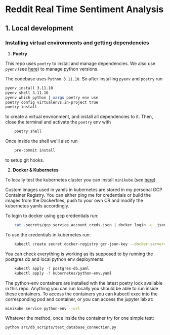 # Reddit Real Time Sentiment Analysis
## 1. Local development

### Installing virtual environments and getting dependencies

1. **Poetry**

This repo uses `poetry` to install and manage dependencies. We also use `pyenv` (see [here](https://github.com/pyenv/pyenv-installer)) to manage python versions.

The codebase uses `Python 3.11.10`. So after installing `pyenv` and `poetry` run
```bash
pyenv install 3.11.10
pyenv shell 3.11.10
pyenv which python | xargs poetry env use
poetry config virtualenvs.in-project true
poetry install
```
to create a virtual environment, and install all dependencies to it. Then, close the terminal and activate the `poetry` env with
```bash
    poetry shell
```
Once inside the shell we'll also run
```bash
    pre-commit install
```
to setup git hooks.

2. **Docker & Kubernetes**

To locally test the kubernetes cluster you can install `minikube` (see [here](https://minikube.sigs.k8s.io/docs/start/)).

Custom images used in yamls in kubernetes are stored in my personal GCP Container Registry. You can either ping me for
credentials or build the images from the Dockerfiles, push to your own CR and modify the kubernetes yamls accordingly.

To login to docker using gcp credentials run:
```bash
    cat .secrets/gcp_service_account_creds.json | docker login -u _json_key --password-stdin https://gcr.io
```

To use the credentials in kubernetes run:
```bash
    kubectl create secret docker-registry gcr-json-key --docker-server=gcr.io --docker-username=_json_key --docker-password="$(cat .secrets/gcp_service_account_creds.json)" --docker-email=any@valid.email
```

You can check everything is working as its supposed to by running the postgres db and local python env deployments:
```bash
    kubectl apply -f postgres-db.yaml
    kubectl apply -f kubernetes/python-env.yaml
```

The python-env containers are installed wth the latest poetry lock available in this repo. Anything you can run locally you should
be able to run inside these containers. To access the containers you can kubectl exec into the corresponding pod and container, or
you can access the jupyter lab at:
```bash
minikube service python-env --url
```

Whatever the method, once inside the container try for one simple test:
```bash
python src/db_scripts/test_database_connection.py
```
